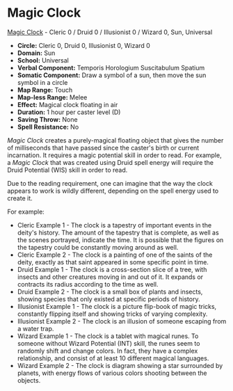 # Magic Clock

[Magic Clock](/Magic/M/MagicClock.md) - Cleric 0 / Druid 0 / Illusionist 0 / Wizard 0, Sun, Universal

- **Circle:** Cleric 0, Druid 0, Illusionist 0, Wizard 0
- **Domain:** Sun
- **School:** Universal
- **Verbal Component:** Temporis Horologium Suscitabulum Spatium
- **Somatic Component:** Draw a symbol of a sun, then move the sun symbol in a circle
- **Map Range:** Touch
- **Map-less Range:** Melee
- **Effect:** Magical clock floating in air
- **Duration:** 1 hour per caster level (D)
- **Saving Throw:** None
- **Spell Resistance:** No

*Magic Clock* creates a purely-magical floating object that gives the number of milliseconds that have passed since the caster's birth or current incarnation. It requires a magic potential skill in order to read. For example, a *Magic Clock* that was created using Druid spell energy will require the Druid Potential (WIS) skill in order to read.

Due to the reading requirement, one can imagine that the way the clock appears to work is wildly different, depending on the spell energy used to create it.

For example:

- Cleric Example 1 - The clock is a tapestry of important events in the deity's history. The amount of the tapestry that is complete, as well as the scenes portrayed, indicate the time. It is possible that the figures on the tapestry could be constantly moving around as well.
- Cleric Example 2 - The clock is a painting of one of the saints of the deity, exactly as that saint appeared in some specific point in time.
- Druid Example 1 - The clock is a cross-section slice of a tree, with insects and other creatures moving in and out of it. It expands or contracts its radius according to the time as well.
- Druid Example 2 - The clock is a small box of plants and insects, showing species that only existed at specific periods of history.
- Illusionist Example 1 - The clock is a picture flip-book of magic tricks, constantly flipping itself and showing tricks of varying complexity.
- Illusionist Example 2 - The clock is an illusion of someone escaping from a water trap.
- Wizard Example 1 - The clock is a tablet with magical runes. To someone without Wizard Potential (INT) skill, the runes seem to randomly shift and change colors. In fact, they have a complex relationship, and consist of at least 10 different magical languages.
- Wizard Example 2 - The clock is diagram showing a star surrounded by planets, with energy flows of various colors shooting between the objects.

